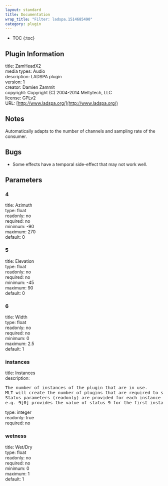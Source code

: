```yaml
---
layout: standard
title: Documentation
wrap_title: "Filter: ladspa.1514685490"
category: plugin
---
```

* TOC
{:toc}

## Plugin Information

title: ZamHeadX2  
media types:
Audio  
description: LADSPA plugin  
version: 1  
creator: Damien Zammit  
copyright: Copyright (C) 2004-2014 Meltytech, LLC  
license: GPLv2  
URL: [http://www.ladspa.org/](http://www.ladspa.org/)  

## Notes

Automatically adapts to the number of channels and sampling rate of the consumer.

## Bugs

* Some effects have a temporal side-effect that may not work well.


## Parameters

### 4

title: Azimuth    
type: float  
readonly: no  
required: no  
minimum: -90  
maximum: 270  
default: 0  

### 5

title: Elevation    
type: float  
readonly: no  
required: no  
minimum: -45  
maximum: 90  
default: 0  

### 6

title: Width    
type: float  
readonly: no  
required: no  
minimum: 0  
maximum: 2.5  
default: 1  

### instances

title: Instances    
description:
<pre>
The number of instances of the plugin that are in use.
MLT will create the number of plugins that are required to support the number of audio channels.
Status parameters (readonly) are provided for each instance and are accessed by specifying the instance number after the identifier (starting at zero).
e.g. 9[0] provides the value of status 9 for the first instance.
</pre>
type: integer  
readonly: true  
required: no  

### wetness

title: Wet/Dry    
type: float  
readonly: no  
required: no  
minimum: 0  
maximum: 1  
default: 1  

